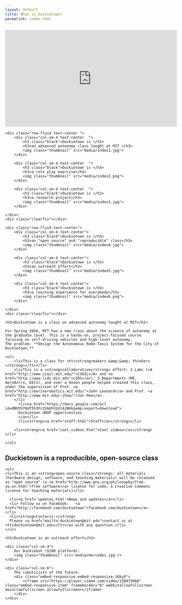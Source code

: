 ```yaml
---
layout: default
title: What is Duckietown? 
permalink: index.html
---
```


<div style='text-align: center'>
    <iframe width="560" height="315" src="https://www.youtube.com/embed/-TwocCeJUe8" frameborder="0" allowfullscreen>
        <!---->
    </iframe>
</div>

<div class="row-fluid text-center index  ">


    <div class="row-fluid text-center ">
        <div class="col-sm-4 text-center  ">
            <h3 class="black">Duckietown is </h3>
            <h3>an advanced autonomy class taught at MIT </h3>
            <img class="thumbnail" src="media/index1.jpg">
        </div>
        
        <div class="col-sm-4 text-center  ">
            <h3 class="black">Duckietown is </h3>
            <h3>a role play exercise</h3>
            <img class="thumbnail" src="media/index2.png">
        </div>
        
        <div class="col-sm-4 text-center  ">
            <h3 class="black">Duckietown is </h3>
            <h3>a research project</h3>
            <img class="thumbnail" src="media/index3.jpg">
        </div>

    </div>
    <div class="clearfix"></div>

    <div class="row-fluid text-center">
        <div class="col-sm-4 text-center">
            <h3 class="black">Duckietown is </h3>
            <h3>an "open source" and "reproducible" class</h3>
            <img class="thumbnail" src="media/index4.jpg">
        </div>
        
        <div class="col-sm-4 text-center">
            <h3 class="black">Duckietown is </h3>
            <h3>an outreach effort</h3>
            <img class="thumbnail" src="media/index5.jpg">
        </div>
        
        <div class="col-sm-4 text-center">
            <h3 class="black">Duckietown is </h3>
            <h3>a learning experience for everybody</h3>
            <img class="thumbnail" src="media/index6.png">
        </div>

    </div>
    <div class="clearfix"></div>

</div>

<div class="row-fluid">

    <h2>Duckietown is a class on advanced autonomy taught at MIT</h2>

    For Spring 2016, MIT has a new class about the science of autonomy at the graduate level. This is a hands-on, project-focused course focusing on self-driving vehicles and high-level autonomy. 
    The problem: **Design the Autonomous Robo-Taxis System for the City of Duckietown.**

    <ul>
        <li>This is a class for <tt><strong>makers &amp;&amp; thinkers </strong></tt></li>
        <li>This is a <strong>collaborative</strong> effort: 2 Labs (<A href="http://www.csail.mit.edu/">CSAIL</A> and <a href="http://www.lids.mit.edu">LIDS</a>), 3 Departments (ME, AeroAstro, EECS), and over a dozen people helped created this class, under the supervision of Prof. <a href="http://marinerobotics.mit.edu/">John Leonard</a> and Prof. <a href="http://www.mit.edu/~jhow/">Jon How</a>.
        </li>
          <li><a href="https://docs.google.com/uc?id=0B9YU76UT5h3Fc2VmUFd1UlA1NUk&amp;export=download">
          Duckietown UROP opportunities
          </a></li>
          <li><strong><a href="staff.html">Staff</a></strong></li>

        <li><strong><a href="cool_videos.html">Cool videos</a></strong></li>

    </ul>

</div>
<div class="row-fluid">
    <h2>Duckietown is a reproducible, open-source class </h2>

    <ul>
    <li>This is an <strong>open-source class</strong>: all materials (hardware design, software, and teaching materials) will be released as "open source" (a <a href="http://www.gnu.org/philosophy/free-sw.en.html">free software</a> license for code; a Creative Commons license for teaching materials)</li>
      
      <li><a href='updates.html'>News and updates</a></li>
      <li> Follow us on Facebook:   <a  href="http://facebook.com/duckietown">facebook.com/duckietown</a>.</li>
      <li><strong>Contacts:</strong> 
      Please <a href="mailto:duckietown@mit.edu">contact us at <tt>duckietown@mit.edu</tt></a> with any question.</li>
    </ul>

</div>

<div class="row-fluid">

    <h2>Duckietown is an outreach effort</h2>
    
    <div class="col-sm-4">
        Our Duckiebot ($100 platform):
        <img class="thumbnail" src='media/mercedes.jpg'/>
    </div>
 
    <div class="col-sm-6">
        The roboticists of the future:
        <div class="embed-responsive embed-responsive-16by9">
            <iframe src="https://player.vimeo.com/video/150075068" class="embed-responsive-item" frameborder="0" webkitallowfullscreen mozallowfullscreen allowfullscreen></iframe>
        </div>
    </div>

</div>
<div class="buffer">
</div>





